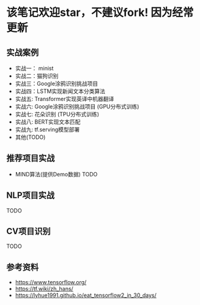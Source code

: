 # 该笔记欢迎star，不建议fork! 因为经常更新

## 实战案例

- 实战一： minist 
- 实战二：猫狗识别
- 实战三：Google涂鸦识别挑战项目
- 实战四：LSTM实现新闻文本分类算法
- 实战五: Transformer实现英译中机器翻译
- 实战六: Google涂鸦识别挑战项目 (GPU分布式训练)
- 实战七: 花朵识别 (TPU分布式训练)
- 实战八: BERT实现文本匹配
- 实战九: tf.serving模型部署
- 其他(TODO)

## 推荐项目实战
- MIND算法(提供Demo数据)
TODO

## NLP项目实战
TODO

## CV项目识别
TODO

## 参考资料
- https://www.tensorflow.org/
- https://tf.wiki/zh_hans/
- https://lyhue1991.github.io/eat_tensorflow2_in_30_days/
